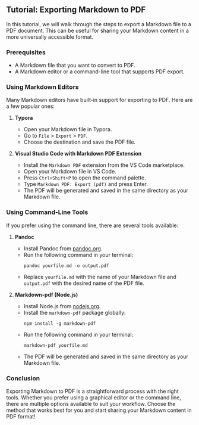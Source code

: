 ## Tutorial: Exporting Markdown to PDF

In this tutorial, we will walk through the steps to export a Markdown file to a PDF document. This can be useful for sharing your Markdown content in a more universally accessible format.

### Prerequisites

- A Markdown file that you want to convert to PDF.
- A Markdown editor or a command-line tool that supports PDF export.

### Using Markdown Editors

Many Markdown editors have built-in support for exporting to PDF. Here are a few popular ones:

1. **Typora**
   - Open your Markdown file in Typora.
   - Go to `File` > `Export` > `PDF`.
   - Choose the destination and save the PDF file.

2. **Visual Studio Code with Markdown PDF Extension**
   - Install the `Markdown PDF` extension from the VS Code marketplace.
   - Open your Markdown file in VS Code.
   - Press `Ctrl+Shift+P` to open the command palette.
   - Type `Markdown PDF: Export (pdf)` and press Enter.
   - The PDF will be generated and saved in the same directory as your Markdown file.

### Using Command-Line Tools

If you prefer using the command line, there are several tools available:

1. **Pandoc**
   - Install Pandoc from [pandoc.org](https://pandoc.org/installing.html).
   - Run the following command in your terminal:
     ```
     pandoc yourfile.md -o output.pdf
     ```
   - Replace `yourfile.md` with the name of your Markdown file and `output.pdf` with the desired name of the PDF file.

2. **Markdown-pdf (Node.js)**
   - Install Node.js from [nodejs.org](https://nodejs.org/).
   - Install the `markdown-pdf` package globally:
     ```
     npm install -g markdown-pdf
     ```
   - Run the following command in your terminal:
     ```
     markdown-pdf yourfile.md
     ```
   - The PDF will be generated and saved in the same directory as your Markdown file.

### Conclusion

Exporting Markdown to PDF is a straightforward process with the right tools. Whether you prefer using a graphical editor or the command line, there are multiple options available to suit your workflow. Choose the method that works best for you and start sharing your Markdown content in PDF format!
